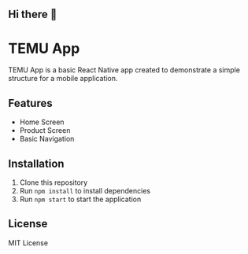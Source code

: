 ## Hi there 👋

# TEMU App

TEMU App is a basic React Native app created to demonstrate a simple structure for a mobile application.

## Features

- Home Screen
- Product Screen
- Basic Navigation

## Installation

1. Clone this repository
2. Run `npm install` to install dependencies
3. Run `npm start` to start the application

## License

MIT License

